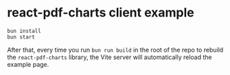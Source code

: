 # react-pdf-charts client example

```
bun install
bun start
```

After that, every time you run `bun run build` in the root of the repo to rebuild the `react-pdf-charts` library, the Vite server will automatically reload the example page.